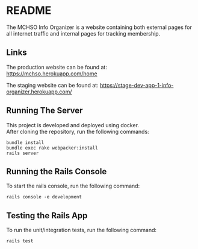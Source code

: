 # README

The MCHSO Info Organizer is a website containing both external pages for all internet traffic and internal pages for tracking membership.

## Links
The production website can be found at: https://mchso.herokuapp.com/home

The staging website can be found at: https://stage-dev-app-1-info-organizer.herokuapp.com/

## Running The Server

This project is developed and deployed using docker.\
After cloning the repository, run the following commands:

```
bundle install
bundle exec rake webpacker:install
rails server
```

## Running the Rails Console

To start the rails console, run the following command:

```
rails console -e development
```

## Testing the Rails App

To run the unit/integration tests, run the following command:

```
rails test
```

